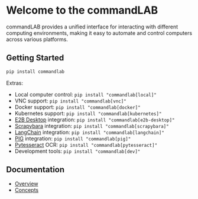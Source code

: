 # Welcome to the commandLAB

commandLAB provides a unified interface for interacting with different computing environments, making it easy to automate and control computers across various platforms.

## Getting Started

```bash
pip install commandlab
```

Extras:

- Local computer control: `pip install "commandlab[local]"`
- VNC support: `pip install "commandlab[vnc]"`
- Docker support: `pip install "commandlab[docker]"`
- Kubernetes support: `pip install "commandlab[kubernetes]"`
- [E2B Desktop](https://e2b.dev/) integration: `pip install "commandlab[e2b-desktop]"`
- [Scrapybara](https://scrapybara.com/) integration: `pip install "commandlab[scrapybara]"`
- [LangChain](https://www.langchain.com/) integration: `pip install "commandlab[langchain]"`
- [PIG](https://www.pig.dev/) integration: `pip install "commandlab[pig]"`
- [Pytesseract](https://github.com/madmaze/pytesseract) OCR: `pip install "commandlab[pytesseract]"`
- Development tools: `pip install "commandlab[dev]"`

## Documentation

- [Overview](overview/index.md)
- [Concepts](concepts/index.md)

